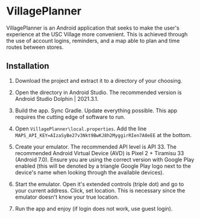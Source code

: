 # VillagePlanner

VillagePlanner is an Android application that seeks to make the user's experience at the USC Village more convenient. This is achieved through the use of account logins, reminders, and a map able to plan and time routes between stores.

## Installation

1. Download the project and extract it to a directory of your choosing.

2. Open the directory in Android Studio. The recommended version is Android Studio Dolphin | 2021.3.1.

3. Build the app. Sync Gradle. Update everything possible. This app requires the cutting edge of software to run.

4. Open `VillagePlanner\local.properties`. Add the line `MAPS_API_KEY=AIzaSyBe27v3Nkt9BwKJ8h2MyggirRIen7A0eEE` at the bottom.

5. Create your emulator. The recommended API level is API 33. The recommended Android Virtual Device (AVD) is Pixel 2 + Tiramisu 33 (Android 7.0). Ensure you are using the correct version with Google Play enabled (this will be denoted by a triangle Google Play logo next to the device's name when looking through the available devices).

6. Start the emulator. Open it's extended controls (triple dot) and go to your current address. Click, set location. This is necessary since the emulator doesn't know your true location.

7. Run the app and enjoy (if login does not work, use guest login).

